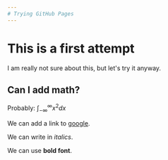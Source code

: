 ```yaml
---
# Trying GitHub Pages
---
```


# This is a first attempt
I am really not sure about this, but let's try it anyway.

## Can I add math?
Probably: $\int_{-\infty}^\infty x^2 dx$

We can add a link to [google](www.google.com).

We can write in _italics_.

We can use **bold font**.



